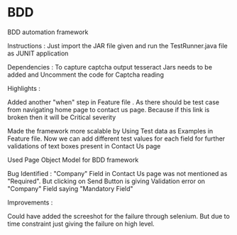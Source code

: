 # BDD
BDD automation framework

Instructions : Just import the JAR file given and run the TestRunner.java file as JUNIT application

Dependencies : To capture captcha output tesseract Jars needs to be added and Uncomment the code for Captcha reading

Highlights : 

Added another "when" step in Feature file . As there should be test case from navigating home page to contact us page. Because if this link is broken then it will be Critical severity 

Made the framework more scalable by Using Test data as Examples in Feature file. Now we can add different test values for each field for further validations of text boxes present in Contact Us page

Used Page Object Model for BDD framework 

Bug Identified : "Company" Field in Contact Us page was not mentioned as "Required". But clicking on Send Button is giving Validation error on  "Company" Field saying "Mandatory Field"

Improvements :

Could have added the screeshot for the failure through selenium. But due to time constraint just giving the failure on high level.

